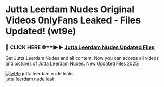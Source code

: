 # Jutta Leerdam Nudes Original Videos 0nlyFans Leaked - Files Updated! (wt9e)

<h3>🔴 CLICK HERE 🌐==►► <a href="https://tinyurl.com/4mcuefdz" rel="nofollow">Jutta Leerdam Nudes Updated Files</a></h3>

Get Jutta Leerdam Nudes and all content. Now you can access all videos and pictures of Jutta Leerdam Nudes. New Updated Files 2025!

[![wt9e](https://i.imgur.com/StAQSOY.gif)](https://tinyurl.com/4mcuefdz)
jutta leerdam nude leaks<br>
jutta leerdam nude leak